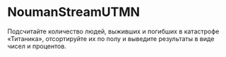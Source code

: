 # NoumanStreamUTMN
Подсчитайте количество людей, выживших и погибших в катастрофе «Титаника», отсортируйте их по полу и выведите результаты в виде чисел и процентов.
